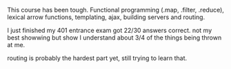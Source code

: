 This course has been tough.  Functional programming (.map, .filter, .reduce), lexical arrow functions, templating, ajax, building servers and routing.

I just finished my 401 entrance exam got 22/30 answers correct. not my best showwing but show I understand about 3/4 of the things being thrown at me.

routing is probably the hardest part yet, still trying to learn that.
